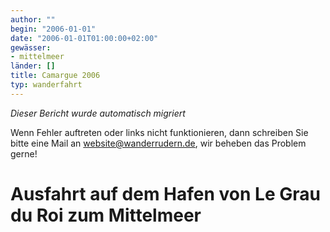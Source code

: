 ```yaml
---
author: ""
begin: "2006-01-01"
date: "2006-01-01T01:00:00+02:00"
gewässer:
- mittelmeer
länder: []
title: Camargue 2006
typ: wanderfahrt
---
```



*Dieser Bericht wurde automatisch migriert*

Wenn Fehler auftreten oder links nicht funktionieren, dann schreiben Sie bitte eine Mail an website@wanderrudern.de, wir beheben das Problem gerne!



# Ausfahrt auf dem Hafen von Le Grau du Roi zum Mittelmeer


